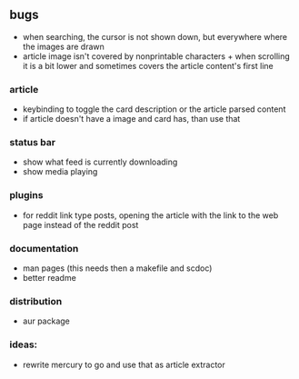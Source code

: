 ## bugs

-   when searching, the cursor is not shown down, but everywhere where the images are drawn
-   article image isn't covered by nonprintable characters + when scrolling it is a bit lower and sometimes covers the article content's first line

### article

-   keybinding to toggle the card description or the article parsed content
-   if article doesn't have a image and card has, than use that

### status bar

-   show what feed is currently downloading
-   show media playing

### plugins

-   for reddit link type posts, opening the article with the link to the web page instead of the reddit post

### documentation

-   man pages (this needs then a makefile and scdoc)
-   better readme

### distribution

-   aur package

### ideas:

-   rewrite mercury to go and use that as article extractor
